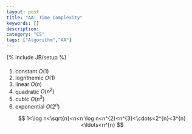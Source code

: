 ```yaml
---
layout: post
title: "AA: Time Complexity"
keywords: []
description: 
category: "CS"
tags: ["Algorithm","AA"]
---
```

{% include JB/setup %}

####
1. constant    $O(1)$
2. logrithemic $O(1)$
3. linear      $O(n)$
4. quadratic   $O(n^2)$
5. cubic       $O(n^3)$
6. exponential $O(2^n)$

$$
1<\log n<\sqrt{n}<n<n \log n<n^{2}<n^{3}<\cdots<2^{n}<3^{n}<\ldots<n^{n}
$$


